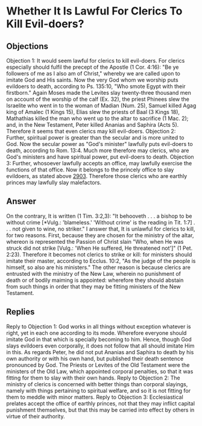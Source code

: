 # Whether It Is Lawful For Clerics To Kill Evil-doers?
## Objections
Objection 1: It would seem lawful for clerics to kill evil-doers. For clerics especially should fulfil the precept of the Apostle (1 Cor. 4:16): "Be ye followers of me as I also am of Christ," whereby we are called upon to imitate God and His saints. Now the very God whom we worship puts evildoers to death, according to Ps. 135:10, "Who smote Egypt with their firstborn." Again Moses made the Levites slay twenty-three thousand men on account of the worship of the calf (Ex. 32), the priest Phinees slew the Israelite who went in to the woman of Madian (Num. 25), Samuel killed Agag king of Amalec (1 Kings 15), Elias slew the priests of Baal (3 Kings 18), Mathathias killed the man who went up to the altar to sacrifice (1 Mac. 2); and, in the New Testament, Peter killed Ananias and Saphira (Acts 5). Therefore it seems that even clerics may kill evil-doers.
Objection 2: Further, spiritual power is greater than the secular and is more united to God. Now the secular power as "God's minister" lawfully puts evil-doers to death, according to Rom. 13:4. Much more therefore may clerics, who are God's ministers and have spiritual power, put evil-doers to death.
Objection 3: Further, whosoever lawfully accepts an office, may lawfully exercise the functions of that office. Now it belongs to the princely office to slay evildoers, as stated above [2903](A[3]). Therefore those clerics who are earthly princes may lawfully slay malefactors.
## Answer
On the contrary, It is written (1 Tim. 3:2,3): "It behooveth . . . a bishop to be without crime [*Vulg.: 'blameless.' 'Without crime' is the reading in Tit. 1:7] . . . not given to wine, no striker."
I answer that, It is unlawful for clerics to kill, for two reasons. First, because they are chosen for the ministry of the altar, whereon is represented the Passion of Christ slain "Who, when He was struck did not strike [Vulg.: 'When He suffered, He threatened not']" (1 Pet. 2:23). Therefore it becomes not clerics to strike or kill: for ministers should imitate their master, according to Ecclus. 10:2, "As the judge of the people is himself, so also are his ministers." The other reason is because clerics are entrusted with the ministry of the New Law, wherein no punishment of death or of bodily maiming is appointed: wherefore they should abstain from such things in order that they may be fitting ministers of the New Testament.
## Replies
Reply to Objection 1: God works in all things without exception whatever is right, yet in each one according to its mode. Wherefore everyone should imitate God in that which is specially becoming to him. Hence, though God slays evildoers even corporally, it does not follow that all should imitate Him in this. As regards Peter, he did not put Ananias and Saphira to death by his own authority or with his own hand, but published their death sentence pronounced by God. The Priests or Levites of the Old Testament were the ministers of the Old Law, which appointed corporal penalties, so that it was fitting for them to slay with their own hands.
Reply to Objection 2: The ministry of clerics is concerned with better things than corporal slayings, namely with things pertaining to spiritual welfare, and so it is not fitting for them to meddle with minor matters.
Reply to Objection 3: Ecclesiastical prelates accept the office of earthly princes, not that they may inflict capital punishment themselves, but that this may be carried into effect by others in virtue of their authority.